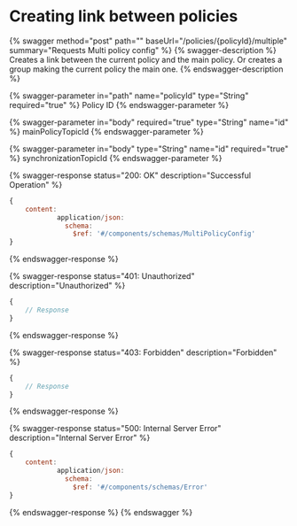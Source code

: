 # Creating link between policies

{% swagger method="post" path="" baseUrl="/policies/{policyId}/multiple" summary="Requests Multi policy config" %}
{% swagger-description %}
Creates a link between the current policy and the main policy. Or creates a group making the current policy the main one.
{% endswagger-description %}

{% swagger-parameter in="path" name="policyId" type="String" required="true" %}
Policy ID
{% endswagger-parameter %}

{% swagger-parameter in="body" required="true" type="String" name="id" %}
mainPolicyTopicId
{% endswagger-parameter %}

{% swagger-parameter in="body" type="String" name="id" required="true" %}
synchronizationTopicId
{% endswagger-parameter %}

{% swagger-response status="200: OK" description="Successful Operation" %}
```javascript
{
    content:
            application/json:
              schema:
                $ref: '#/components/schemas/MultiPolicyConfig'
}
```
{% endswagger-response %}

{% swagger-response status="401: Unauthorized" description="Unauthorized" %}
```javascript
{
    // Response
}
```
{% endswagger-response %}

{% swagger-response status="403: Forbidden" description="Forbidden" %}
```javascript
{
    // Response
}
```
{% endswagger-response %}

{% swagger-response status="500: Internal Server Error" description="Internal Server Error" %}
```javascript
{
    content:
            application/json:
              schema:
                $ref: '#/components/schemas/Error'
}
```
{% endswagger-response %}
{% endswagger %}
